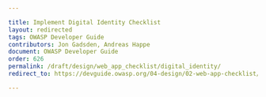 ```yaml
---

title: Implement Digital Identity Checklist
layout: redirected
tags: OWASP Developer Guide
contributors: Jon Gadsden, Andreas Happe
document: OWASP Developer Guide
order: 626
permalink: /draft/design/web_app_checklist/digital_identity/
redirect_to: https://devguide.owasp.org/04-design/02-web-app-checklist/06-digital-identity/

---
```

